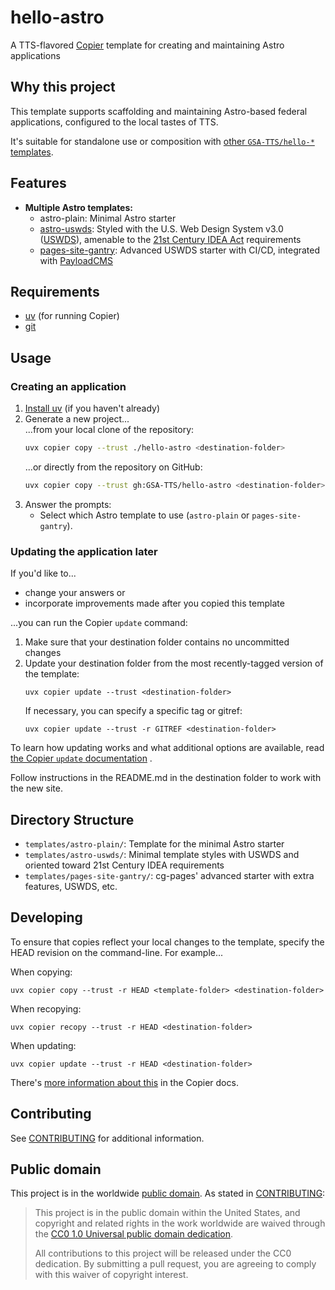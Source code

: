 # hello-astro
A TTS-flavored [Copier](https://copier.readthedocs.io/) template for creating and maintaining Astro applications

## Why this project

This template supports scaffolding and maintaining Astro-based federal applications, configured to the local tastes of TTS. 

It's suitable for standalone use or composition with [other `GSA-TTS/hello-*` templates](https://github.com/orgs/GSA-TTS/repositories?type=all&q=hello-).

## Features
- **Multiple Astro templates:**
  - astro-plain: Minimal Astro starter
  - [astro-uswds](https://github.com/GSA-TTS/astro-uswds): Styled with the U.S. Web Design System v3.0 ([USWDS](https://designsystem.digital.gov/)), amenable to the [21st Century IDEA Act](https://digital.gov/resources/delivering-digital-first-public-experience#what-does-it-mean-to-modernize-websites) requirements
  - [pages-site-gantry](https://github.com/cloud-gov/pages-site-gantry): Advanced USWDS starter with CI/CD, integrated with [PayloadCMS](https://payloadcms.com/)

## Requirements
- [uv](https://docs.astral.sh/uv/getting-started/installation/) (for running Copier)
- [git](https://git-scm.com/)

## Usage

### Creating an application
1. [Install uv](https://docs.astral.sh/uv/getting-started/installation/) (if you haven't already)
2. Generate a new project...\
  ...from your local clone of the repository:
   ```sh
   uvx copier copy --trust ./hello-astro <destination-folder>
   ```
   ...or directly from the repository on GitHub:
   ```sh
   uvx copier copy --trust gh:GSA-TTS/hello-astro <destination-folder>
   ```
3. Answer the prompts:
   - Select which Astro template to use (`astro-plain` or `pages-site-gantry`).

### Updating the application later

If you'd like to...

- change your answers or 
- incorporate improvements made after you copied this template

...you can run the Copier `update` command: 

1. Make sure that your destination folder contains no uncommitted changes 
2. Update your destination folder from the most recently-tagged version of the template:
    ```
    uvx copier update --trust <destination-folder>
    ```
   If necessary, you can specify a specific tag or gitref:
    ```
    uvx copier update --trust -r GITREF <destination-folder>
    ```

To learn how updating works and what additional options are available, read [the Copier `update` documentation](https://copier.readthedocs.io/en/stable/updating/) .

Follow instructions in the README.md in the destination folder to work with the new site.

## Directory Structure
- `templates/astro-plain/`: Template for the minimal Astro starter
- `templates/astro-uswds/`: Minimal template styles with USWDS and oriented toward 21st Century IDEA requirements
- `templates/pages-site-gantry/`: cg-pages' advanced starter with extra features, USWDS, etc.

## Developing

To ensure that copies reflect your local changes to the template, specify the HEAD revision on the command-line. For example...

When copying:
```
uvx copier copy --trust -r HEAD <template-folder> <destination-folder>
```

When recopying:

```
uvx copier recopy --trust -r HEAD <destination-folder>
```

When updating: 

```
uvx copier update --trust -r HEAD <destination-folder>
```

There's [more information about this](https://copier.readthedocs.io/en/stable/faq/#while-developing-why-the-template-doesnt-include-dirty-changes) in the Copier docs.

## Contributing

See [CONTRIBUTING](CONTRIBUTING.md) for additional information.

## Public domain

This project is in the worldwide [public domain](LICENSE.md). As stated in [CONTRIBUTING](CONTRIBUTING.md):

> This project is in the public domain within the United States, and copyright and related rights in the work worldwide are waived through the [CC0 1.0 Universal public domain dedication](https://creativecommons.org/publicdomain/zero/1.0/).
>
> All contributions to this project will be released under the CC0 dedication. By submitting a pull request, you are agreeing to comply with this waiver of copyright interest.
